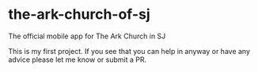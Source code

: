 # the-ark-church-of-sj
The official mobile app for The Ark Church in SJ

This is my first project. If you see that you can help in anyway or have any advice please let me know or submit a PR.
